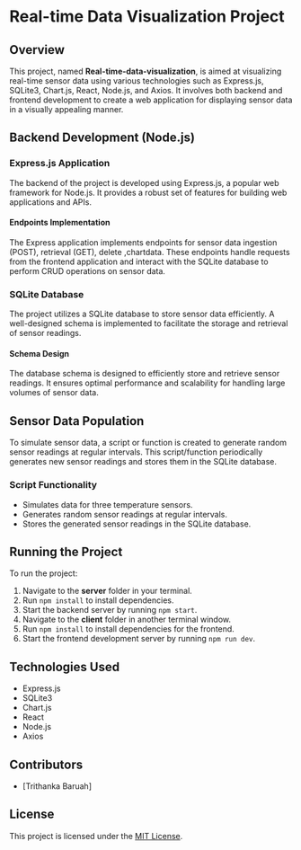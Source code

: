 # Real-time Data Visualization Project

## Overview

This project, named **Real-time-data-visualization**, is aimed at visualizing real-time sensor data using various technologies such as Express.js, SQLite3, Chart.js, React, Node.js, and Axios. It involves both backend and frontend development to create a web application for displaying sensor data in a visually appealing manner.

## Backend Development (Node.js)

### Express.js Application

The backend of the project is developed using Express.js, a popular web framework for Node.js. It provides a robust set of features for building web applications and APIs.

#### Endpoints Implementation

The Express application implements endpoints for sensor data ingestion (POST), retrieval (GET), delete ,chartdata. These endpoints handle requests from the frontend application and interact with the SQLite database to perform CRUD operations on sensor data.

### SQLite Database

The project utilizes a SQLite database to store sensor data efficiently. A well-designed schema is implemented to facilitate the storage and retrieval of sensor readings.

#### Schema Design

The database schema is designed to efficiently store and retrieve sensor readings. It ensures optimal performance and scalability for handling large volumes of sensor data.

## Sensor Data Population

To simulate sensor data, a script or function is created to generate random sensor readings at regular intervals. This script/function periodically generates new sensor readings and stores them in the SQLite database.

### Script Functionality

- Simulates data for three temperature sensors.
- Generates random sensor readings at regular intervals.
- Stores the generated sensor readings in the SQLite database.

## Running the Project

To run the project:

1. Navigate to the **server** folder in your terminal.
2. Run `npm install` to install dependencies.
3. Start the backend server by running `npm start`.
4. Navigate to the **client** folder in another terminal window.
5. Run `npm install` to install dependencies for the frontend.
6. Start the frontend development server by running `npm run dev`.

## Technologies Used

- Express.js
- SQLite3
- Chart.js
- React
- Node.js
- Axios

## Contributors

- [Trithanka Baruah]


## License

This project is licensed under the [MIT License](LICENSE).